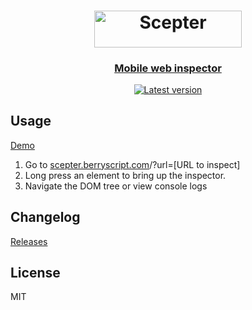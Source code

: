 <h1 align="center"><a href="https://scepter.berryscript.com">
<img src="https://scepter.berryscript.com/pic/scepter-logo.svg" width="236.94" height="58.44" alt="Scepter"></a></h1>
<p align="center">
  <h3 align="center">  
    <a href="https://scepter.berryscript.com">Mobile web inspector</a>
  </h3>
</p>

<p align="center">
  <a target='_blank' href='https://github.com/benhatsor/scepter/releases'/><img src='https://img.shields.io/github/v/release/benhatsor/scepter' alt='Latest version'/></a>
</p>

## Usage

[Demo](https://scepter.berryscript.com/?url=https://time.com)

1. Go to [scepter.berryscript.com](https://scepter.berryscript.com)/?url=\[URL to inspect\]
2. Long press an element to bring up the inspector.
3. Navigate the DOM tree or view console logs

## Changelog

[Releases](https://github.com/benhatsor/scepter/releases)

## License

MIT
